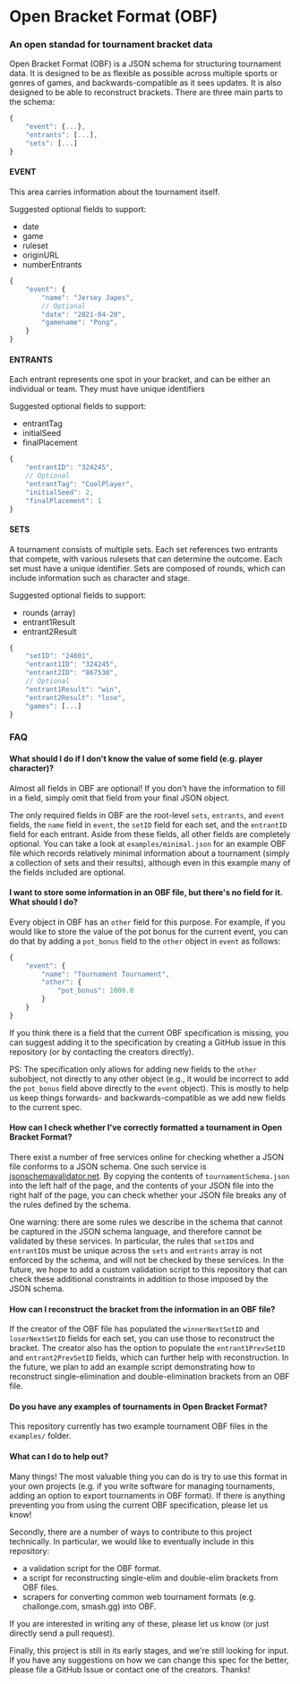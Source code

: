 # Open Bracket Format (OBF)
### An open standad for tournament bracket data

Open Bracket Format (OBF) is a JSON schema for structuring tournament data. It is designed to be as flexible as possible across multiple sports or genres of games, and backwards-compatible as it sees updates. It is also designed to be able to reconstruct brackets. There are three main parts to the schema:

```js
{
    "event": {...},
    "entrants": [...],
    "sets": [...]
}
```


#### EVENT
This area carries information about the tournament itself.

Suggested optional fields to support:
- date
- game
- ruleset
- originURL
- numberEntrants

```js
{
    "event": {
        "name": "Jersey Japes",
        // Optional
        "date": "2021-04-20",
        "gamename": "Pong",
    }
}
```

#### ENTRANTS
Each entrant represents one spot in your bracket, and can be either an individual or team. They must have unique identifiers

Suggested optional fields to support:
- entrantTag
- initialSeed
- finalPlacement


```js
{
    "entrantID": "324245",
    // Optional
    "entrantTag": "CoolPlayer",
    "initialSeed": 2,
    "finalPlacement": 1
}
```

#### SETS
A tournament consists of multiple sets. Each set references two entrants that compete, with various rulesets that can determine the outcome. Each set must have a unique identifier. Sets are composed of rounds, which can include information such as character and stage.

Suggested optional fields to support:
- rounds (array)
- entrant1Result
- entrant2Result


```js
{
    "setID": "24601",
    "entrant1ID": "324245",
    "entrant2ID": "867530",
    // Optional
    "entrant1Result": "win",
    "entrant2Result": "lose",
    "games": [...]
}
```

### FAQ

#### What should I do if I don't know the value of some field (e.g. player character)?

Almost all fields in OBF are optional! If you don't have the information to fill in a field, simply omit that field from your final JSON object. 

The only required fields in OBF are the root-level `sets`, `entrants`, and `event` fields, the `name` field in `event`, the `setID` field for each set, and the `entrantID` field for each entrant. Aside from these fields, all other fields are completely optional. You can take a look at `examples/minimal.json` for an example OBF file which records relatively minimal information about a tournament (simply a collection of sets and their results), although even in this example many of the fields included are optional.

#### I want to store some information in an OBF file, but there's no field for it. What should I do?

Every object in OBF has an `other` field for this purpose. For example, if you would like to store the value of the pot bonus for the current event, you can do that by adding a `pot_bonus` field to the `other` object in `event` as follows:

```js
{
    "event": {
        "name": "Tournament Tournament",
        "other": {
            "pot_bonus": 1000.0
        }
    }
}
```

If you think there is a field that the current OBF specification is missing, you can suggest adding it to the specification by creating a GitHub issue in this repository (or by contacting the creators directly). 

PS: The specification only allows for adding new fields to the `other` subobject, not directly to any other object (e.g., it would be incorrect to add the `pot_bonus` field above directly to the `event` object). This is mostly to help us keep things forwards- and backwards-compatible as we add new fields to the current spec.

#### How can I check whether I've correctly formatted a tournament in Open Bracket Format?

There exist a number of free services online for checking whether a JSON file conforms to a JSON schema. One such service is [jsonschemavalidator.net](https://www.jsonschemavalidator.net/). By copying the contents of `tournamentSchema.json` into the left half of the page, and the contents of your JSON file into the right half of the page, you can check whether your JSON file breaks any of the rules defined by the schema. 

One warning: there are some rules we describe in the schema that cannot be captured in the JSON schema language, and therefore cannot be validated by these services. In particular, the rules that `setID`s and `entrantID`s must be unique across the `sets` and `entrants` array is not enforced by the schema, and will not be checked by these services. In the future, we hope to add a custom validation script to this repository that can check these additional constraints in addition to those imposed by the JSON schema.

#### How can I reconstruct the bracket from the information in an OBF file?

If the creator of the OBF file has populated the `winnerNextSetID` and `loserNextSetID` fields for each set, you can use those to reconstruct the bracket. The creator also has the option to populate the `entrant1PrevSetID` and `entrant2PrevSetID` fields, which can further help with reconstruction. In the future, we plan to add an example script demonstrating how to reconstruct single-elimination and double-elimination brackets from an OBF file.

#### Do you have any examples of tournaments in Open Bracket Format?

This repository currently has two example tournament OBF files in the `examples/` folder. 

#### What can I do to help out?

Many things! The most valuable thing you can do is try to use this format in your own projects (e.g. if you write software for managing tournaments, adding an option to export tournaments in OBF format). If there is anything preventing you from using the current OBF specification, please let us know!

Secondly, there are a number of ways to contribute to this project technically. In particular, we would like to eventually include in this repository:

- a validation script for the OBF format.
- a script for reconstructing single-elim and double-elim brackets from OBF files.
- scrapers for converting common web tournament formats (e.g. challonge.com, smash.gg) into OBF.

If you are interested in writing any of these, please let us know (or just directly send a pull request). 

Finally, this project is still in its early stages, and we're still looking for input. If you have any suggestions on how we can change this spec for the better, please file a GitHub Issue or contact one of the creators. Thanks!
